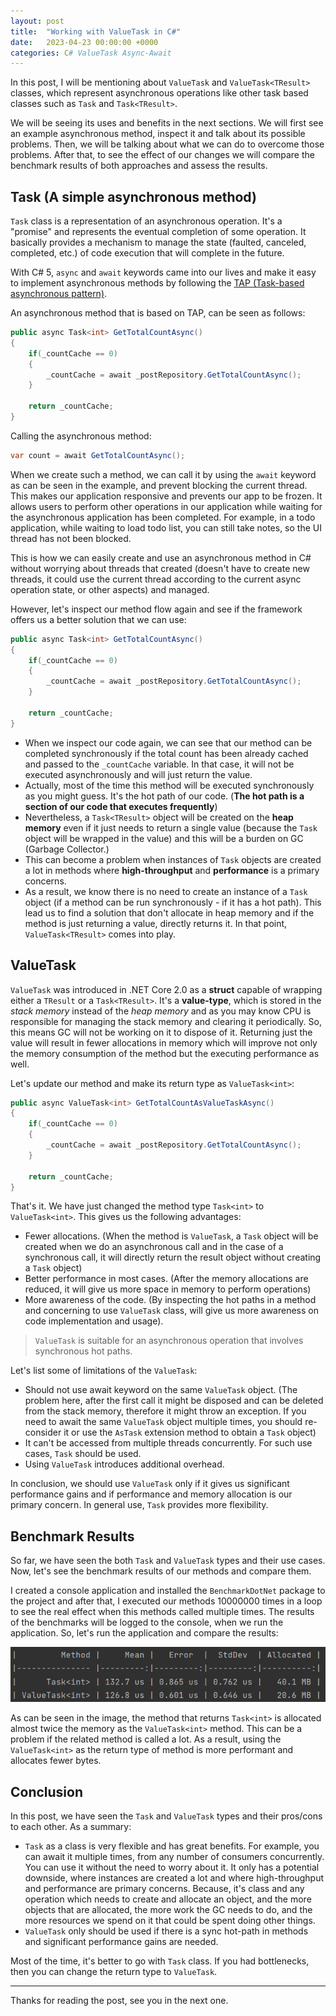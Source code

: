```yaml
---
layout: post
title:  "Working with ValueTask in C#"
date:   2023-04-23 00:00:00 +0000
categories: C# ValueTask Async-Await
---
```


In this post, I will be mentioning about `ValueTask` and `ValueTask<TResult>` classes, which represent asynchronous operations like other task based classes such as `Task` and `Task<TResult>`. 

We will be seeing its uses and benefits in the next sections. We will first see an example asynchronous method, inspect it and talk about its possible problems. Then, we will be talking about what we can do to overcome those problems. After that, to see the effect of our changes we will compare the benchmark results of both approaches and assess the results. 

## Task (A simple asynchronous method)

`Task` class is a representation of an asynchronous operation. It's a "promise" and represents the eventual completion of some operation. It basically provides a mechanism to manage the state (faulted, canceled, completed, etc.) of code execution that will complete in the future.

With C# 5, `async` and `await` keywords came into our lives and make it easy to implement asynchronous methods by following the [TAP (Task-based asynchronous pattern)](https://learn.microsoft.com/en-us/dotnet/standard/asynchronous-programming-patterns/task-based-asynchronous-pattern-tap).

An asynchronous method that is based on TAP, can be seen as follows:

```csharp
public async Task<int> GetTotalCountAsync()
{
    if(_countCache == 0)
    {
        _countCache = await _postRepository.GetTotalCountAsync();
    }

    return _countCache;
}
```

Calling the asynchronous method:

```csharp
var count = await GetTotalCountAsync();
```

When we create such a method, we can call it by using the `await` keyword as can be seen in the example, and prevent blocking the current thread. This makes our application responsive and prevents our app to be frozen. It allows users to perform other operations in our application while waiting for the asynchronous application has been completed. For example, in a todo application, while waiting to load todo list, you can still take notes, so the UI thread has not been blocked.

This is how we can easily create and use an asynchronous method in C# without worrying about threads that created (doesn't have to create new threads, it could use the current thread according to the current async operation state, or other aspects) and managed. 

However, let's inspect our method flow again and see if the framework offers us a better solution that we can use:

```csharp
public async Task<int> GetTotalCountAsync()
{
    if(_countCache == 0)
    {
        _countCache = await _postRepository.GetTotalCountAsync();
    }

    return _countCache;
}
```

* When we inspect our code again, we can see that our method can be completed synchronously if the total count has been already cached and passed to the `_countCache` variable. In that case, it will not be executed asynchronously and will just return the value.
* Actually, most of the time this method will be executed synchronously as you might guess. It's the hot path of our code. (**The hot path is a section of our code that executes frequently**)
* Nevertheless, a `Task<TResult>` object will be created on the **heap memory** even if it just needs to return a single value (because the `Task` object will be wrapped in the value) and this will be a burden on GC (Garbage Collector.)
* This can become a problem when instances of `Task` objects are created a lot in methods where **high-throughput** and **performance** is a primary concerns.
* As a result, we know there is no need to create an instance of a `Task` object (if a method can be run synchronously - if it has a hot path). This lead us to find a solution that don't allocate in heap memory and if the method is just returning a value, directly returns it. In that point, `ValueTask<TResult>` comes into play.

## ValueTask<TResult>

`ValueTask` was introduced in .NET Core 2.0 as a **struct** capable of wrapping either a `TResult` or a `Task<TResult>`. It's a **value-type**, which is stored in the *stack memory* instead of the *heap memory* and as you may know CPU is responsible for managing the stack memory and clearing it periodically. So, this means GC will not be working on it to dispose of it. Returning just the value will result in fewer allocations in memory which will improve not only the memory consumption of the method but the executing performance as well.

Let's update our method and make its return type as `ValueTask<int>`:

```csharp
public async ValueTask<int> GetTotalCountAsValueTaskAsync()
{
    if(_countCache == 0)
    {
        _countCache = await _postRepository.GetTotalCountAsync();
    }

    return _countCache;
}
```

That's it. We have just changed the method type `Task<int>` to `ValueTask<int>`. This gives us the following advantages:

* Fewer allocations. (When the method is `ValueTask`, a `Task` object will be created when we do an asynchronous call and in the case of a synchronous call, it will directly return the result object without creating a `Task` object)
* Better performance in most cases. (After the memory allocations are reduced, it will give us more space in memory to perform operations)
* More awareness of the code. (By inspecting the hot paths in a method and concerning to use `ValueTask` class, will give us more awareness on code implementation and usage).

> `ValueTask` is suitable for an asynchronous operation that involves synchronous hot paths.

Let's list some of limitations of the `ValueTask`:

* Should not use await keyword on the same `ValueTask` object. (The problem here, after the first call it might be disposed and can be deleted from the stack memory, therefore it might throw an exception. If you need to await the same `ValueTask` object multiple times, you should re-consider it or use the `AsTask` extension method to obtain a `Task` object)
* It can't be accessed from multiple threads concurrently. For such use cases, `Task` should be used.
* Using `ValueTask` introduces additional overhead.

In conclusion, we should use `ValueTask` only if it gives us significant performance gains and if performance and memory allocation is our primary concern. In general use, `Task` provides more flexibility.

## Benchmark Results

So far, we have seen the both `Task` and `ValueTask` types and their use cases. Now, let's see the benchmark results of our methods and compare them.

I created a console application and installed the `BenchmarkDotNet` package to the project and after that, I executed our methods 10000000 times in a loop to see the real effect when this methods called multiple times. The results of the benchmarks will be logged to the console, when we run the application. So, let's run the application and compare the results:

![](/assets/images/value-task/benchmark.png)

As can be seen in the image, the method that returns `Task<int>` is allocated almost twice the memory as the `ValueTask<int>` method. This can be a problem if the related method is called a lot. As a result, using the `ValueTask<int>` as the return type of method is more performant and allocates fewer bytes. 

## Conclusion

In this post, we have seen the `Task` and `ValueTask` types and their pros/cons to each other. As a summary:

* `Task` as a class is very flexible and has great benefits. For example, you can await it multiple times, from any number of consumers concurrently. You can use it without the need to worry about it. It only has a potential downside, where instances are created a lot and where high-throughput and performance are primary concerns. Because, it's class and any operation which needs to create and allocate an object, and the more objects that are allocated, the more work the GC needs to do, and the more resources we spend on it that could be spent doing other things.
* `ValueTask` only should be used if there is a sync hot-path in methods and significant performance gains are needed.

Most of the time, it's better to go with `Task` class. If you had bottlenecks, then you can change the return type to `ValueTask`.

---

Thanks for reading the post, see you in the next one.
